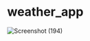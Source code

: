 # weather_app

![Screenshot (194)](https://user-images.githubusercontent.com/128027179/227226688-aee013b3-b411-4405-8172-155efcc5be3f.png)
